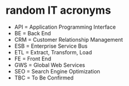 # random IT acronyms

+ API = Application Programming Interface
+ BE = Back End
+ CRM = Customer Relationship Management
+ ESB = Enterprise Service Bus
+ ETL = Extract, Transform, Load
+ FE = Front End
+ GWS = Global Web Services
+ SEO = Search Engine Optimization
+ TBC = To Be Confirmed
